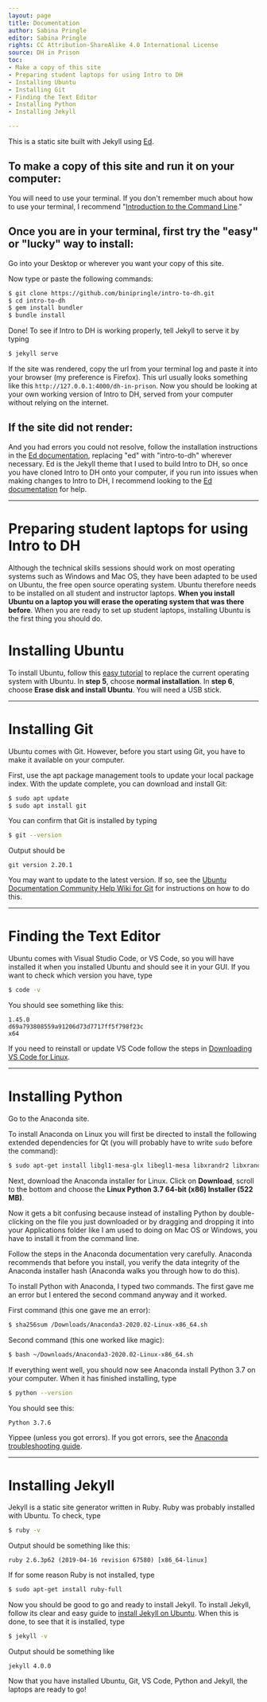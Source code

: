 ```yaml
---
layout: page
title: Documentation
author: Sabina Pringle
editor: Sabina Pringle
rights: CC Attribution-ShareAlike 4.0 International License
source: DH in Prison
toc:
- Make a copy of this site
- Preparing student laptops for using Intro to DH
- Installing Ubuntu
- Installing Git
- Finding the Text Editor
- Installing Python
- Installing Jekyll

---
```


This is a static site built with Jekyll using [Ed](https://elotroalex.github.io/ed/).

## To make a copy of this site and run it on your computer:

You will need to use your terminal. If you don't remember much about how to use your terminal, I recommend "[Introduction to the Command Line](https://github.com/GC-DRI/command-line)."

## Once you are in your terminal, first try the "easy" or "lucky" way to install:

Go into your Desktop or wherever you want your copy of this site.

Now type or paste the following commands:

~~~ bash
$ git clone https://github.com/binipringle/intro-to-dh.git
$ cd intro-to-dh
$ gem install bundler
$ bundle install
~~~

Done! To see if Intro to DH is working properly, tell Jekyll to serve it by typing

~~~ bash
$ jekyll serve
~~~

If the site was rendered, copy the url from your terminal log and paste it into your browser (my preference is Firefox). This url usually looks something like this `http://127.0.0.1:4000/dh-in-prison`. Now you should be looking at your own working version of Intro to DH, served from your computer without relying on the internet.

## If the site did not render:

And you had errors you could not resolve, follow the installation instructions in the [Ed documentation](https://elotroalex.github.io/ed/documentation/), replacing "ed" with "intro-to-dh" wherever necessary. Ed is the Jekyll theme that I used to build Intro to DH, so once you have cloned Intro to DH onto your computer, if you run into issues when making changes to Intro to DH, I recommend looking to the [Ed documentation](https://elotroalex.github.io/ed/documentation/) for help.

---

# Preparing student laptops for using Intro to DH

Although the technical skills sessions should work on most operating systems such as Windows and Mac OS, they have been adapted to be used on Ubuntu, the free open source operating system. Ubuntu therefore needs to be installed on all student and instructor laptops. **When you install Ubuntu on a laptop you will erase the operating system that was there before**. When you are ready to set up student laptops, installing Ubuntu is the first thing you should do.

# Installing Ubuntu

To install Ubuntu, follow this [easy tutorial](https://ubuntu.com/tutorials/tutorial-install-ubuntu-desktop#1-overview) to replace the current operating system with Ubuntu. In **step 5**, choose **normal installation**. In **step 6**, choose **Erase disk and install Ubuntu**. You will need a USB stick.

---

# Installing Git

Ubuntu comes with Git. However, before you start using Git, you have to make it available on your computer.

First, use the apt package management tools to update your local package index. With the update complete, you can download and install Git:

~~~ bash
$ sudo apt update
$ sudo apt install git
~~~

You can confirm that Git is installed by typing

~~~ bash
$ git --version
~~~

Output should be

```
git version 2.20.1
```

You may want to update to the latest version. If so, see the [Ubuntu Documentation Community Help Wiki for Git](https://help.ubuntu.com/community/Git) for instructions on how to do this.

---

# Finding the Text Editor

Ubuntu comes with Visual Studio Code, or VS Code, so you will have installed it when you installed Ubuntu and should see it in your GUI. If you want to check which version you have, type

~~~ bash
$ code -v
~~~

You should see something like this:

```
1.45.0
d69a793808559a91206d73d7717ff5f798f23c
x64
```

If you need to reinstall or update VS Code follow the steps in [Downloading VS Code for Linux](https://code.visualstudio.com/docs/?dv=linux64_deb).

---

# Installing Python

Go to the Anaconda site.

To install Anaconda on Linux you will first be directed to install the following extended dependencies for Qt (you will probably have to write ```sudo``` before the command):

~~~ bash
$ sudo apt-get install libgl1-mesa-glx libegl1-mesa libxrandr2 libxrandr2 libxss1 libxcursor1 libxcomposite1 libasound2 libxi6 libxtst6
~~~

Next, download the Anaconda installer for Linux. Click on **Download**, scroll to the bottom and choose the **Linux Python 3.7 64-bit (x86) Installer (522 MB)**.

Now it gets a bit confusing because instead of installing Python by double-clicking on the file you just downloaded or by dragging and dropping it into your Applications folder like I am used to doing on Mac OS or Windows, you have to install it from the command line.

Follow the steps in the Anaconda documentation very carefully. Anaconda recommends that before you install, you verify the data integrity of the Anaconda installer hash (Anaconda walks you through how to do this).

To install Python with Anaconda, I typed two commands. The first gave me an error but I entered the second command anyway and it worked.

First command (this one gave me an error):

~~~ bash
$ sha256sum /Downloads/Anaconda3-2020.02-Linux-x86_64.sh
~~~

Second command (this one worked like magic):

~~~ bash
$ bash ~/Downloads/Anaconda3-2020.02-Linux-x86_64.sh
~~~

If everything went well, you should now see Anaconda install Python 3.7 on your computer. When it has finished installing, type

~~~ bash
$ python --version
~~~

You should see this:

```
Python 3.7.6
```

Yippee (unless you got errors). If you got errors, see the [Anaconda troubleshooting guide](https://docs.anaconda.com/anaconda/user-guide/troubleshooting/).

---   

# Installing Jekyll

Jekyll is a static site generator written in Ruby. Ruby was probably installed with Ubuntu. To check, type

~~~ bash
$ ruby -v
~~~

Output should be something like this:

```
ruby 2.6.3p62 (2019-04-16 revision 67580) [x86_64-linux]
```

If for some reason Ruby is not installed, type

~~~ bash
$ sudo apt-get install ruby-full
~~~

Now you should be good to go and ready to install Jekyll. To install Jekyll, follow its clear and easy guide to [install Jekyll on Ubuntu](https://jekyllrb.com/docs/installation/ubuntu/). When this is done, to see that it is installed, type

~~~ bash
$ jekyll -v
~~~

Output should be something like

```
jekyll 4.0.0
```
Now that you have installed Ubuntu, Git, VS Code, Python and Jekyll, the laptops are ready to go!
